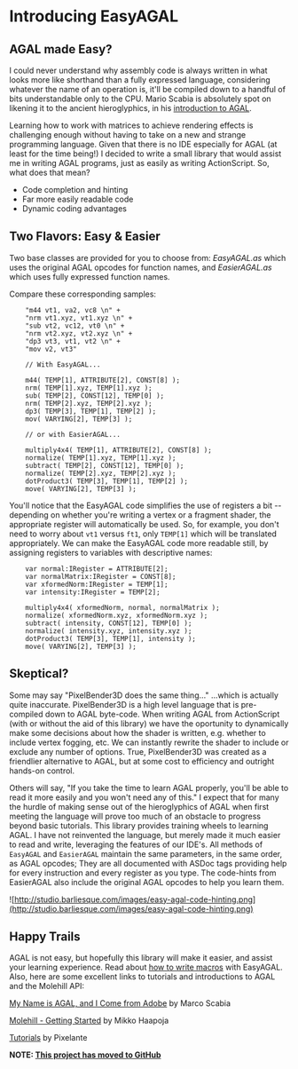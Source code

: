 # Introducing EasyAGAL #

## AGAL made Easy? ##
I could never understand why assembly code is always written in what looks more like shorthand than a fully expressed language, considering whatever the name of an operation is, it'll be compiled down to a handful of bits understandable only to the CPU.  Mario Scabia is absolutely spot on likening it to the ancient hieroglyphics, in his [introduction to AGAL](http://iflash3d.com/shaders/my-name-is-agal-i-come-from-adobe-1/).

Learning how to work with matrices to achieve rendering effects is challenging enough without having to take on a new and strange programming language.  Given that there is no IDE especially for AGAL (at least for the time being!) I decided to write a small library that would assist me in writing AGAL programs, just as easily as writing ActionScript.  So, what does that mean?
  * Code completion and hinting
  * Far more easily readable code
  * Dynamic coding advantages


## Two Flavors:  Easy & Easier ##
Two base classes are provided for you to choose from:  _EasyAGAL.as_ which uses the original AGAL opcodes for function names, and _EasierAGAL.as_ which uses fully expressed function names.

Compare these corresponding samples:
```
	"m44 vt1, va2, vc8 \n" +
	"nrm vt1.xyz, vt1.xyz \n" +
	"sub vt2, vc12, vt0 \n" +
	"nrm vt2.xyz, vt2.xyz \n" +
	"dp3 vt3, vt1, vt2 \n" +
	"mov v2, vt3"
```
```
	// With EasyAGAL...

	m44( TEMP[1], ATTRIBUTE[2], CONST[8] );
	nrm( TEMP[1].xyz, TEMP[1].xyz );
	sub( TEMP[2], CONST[12], TEMP[0] );
	nrm( TEMP[2].xyz, TEMP[2].xyz );
	dp3( TEMP[3], TEMP[1], TEMP[2] );
	mov( VARYING[2], TEMP[3] );
```
```
	// or with EasierAGAL...

	multiply4x4( TEMP[1], ATTRIBUTE[2], CONST[8] );
	normalize( TEMP[1].xyz, TEMP[1].xyz );
	subtract( TEMP[2], CONST[12], TEMP[0] );
	normalize( TEMP[2].xyz, TEMP[2].xyz );
	dotProduct3( TEMP[3], TEMP[1], TEMP[2] );
	move( VARYING[2], TEMP[3] );
```

You'll notice that the EasyAGAL code simplifies the use of registers a bit --  depending on whether you're writing a vertex or a fragment shader, the appropriate register will automatically be used.  So, for example, you don't need to worry about `vt1` versus `ft1`, only `TEMP[1]` which will be translated appropriately.  We can make the EasyAGAL code more readable still, by assigning registers to variables with descriptive names:
```
	var normal:IRegister = ATTRIBUTE[2];
	var normalMatrix:IRegister = CONST[8];
	var xformedNorm:IRegister = TEMP[1];
	var intensity:IRegister = TEMP[2];
	
	multiply4x4( xformedNorm, normal, normalMatrix );
	normalize( xformedNorm.xyz, xformedNorm.xyz );
	subtract( intensity, CONST[12], TEMP[0] );
	normalize( intensity.xyz, intensity.xyz );
	dotProduct3( TEMP[3], TEMP[1], intensity );
	move( VARYING[2], TEMP[3] );
```


## Skeptical? ##
Some may say "PixelBender3D does the same thing…" ...which is actually quite inaccurate.  PixelBender3D is a high level language that is pre-compiled down to AGAL byte-code.  When writing AGAL from ActionScript (with or without the aid of this library) we have the oportunity to dynamically make some decisions about how the shader is written, e.g. whether to include vertex fogging, etc.  We can instantly rewrite the shader to include or exclude any number of options.  True, PixelBender3D was created as a friendlier alternative to AGAL, but at some cost to efficiency and outright hands-on control.

Others will say, "If you take the time to learn AGAL properly, you'll be able to read it more easily and you won't need any of this."  I expect that for many the hurdle of making sense out of the hieroglyphics of AGAL when first meeting the language will prove too much of an obstacle to progress beyond basic tutorials.  This library provides training wheels to learning AGAL.  I have not reinvented the language, but merely made it much easier to read and write, leveraging the features of our IDE's.  All methods of `EasyAGAL` and `EasierAGAL` maintain the same parameters, in the same order, as AGAL opcodes;  They are all documented with ASDoc tags providing help for every instruction and every register as you type.  The code-hints from EasierAGAL also include the original AGAL opcodes to help you learn them.

![http://studio.barliesque.com/images/easy-agal-code-hinting.png](http://studio.barliesque.com/images/easy-agal-code-hinting.png)


## Happy Trails ##
AGAL is not easy, but hopefully this library will make it easier, and assist your learning experience.  Read about [how to write macros](MacrosAndAliases.md) with EasyAGAL.  Also, here are some excellent links to tutorials and introductions to AGAL and the Molehill API:

[My Name is AGAL, and I Come from Adobe](http://iflash3d.com/shaders/my-name-is-agal-i-come-from-adobe-1/) by Marco Scabia

[Molehill - Getting Started](http://labs.jam3.ca/2011/03/molehill-getting-started/) by Mikko Haapoja

[Tutorials](http://pgstudios.org/tutorials.php) by Pixelante


**NOTE: [This project has moved to GitHub](https://github.com/Barliesque/EasyAGAL)**